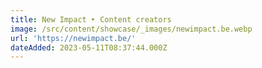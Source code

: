 ```yaml
---
title: New Impact ‣ Content creators
image: /src/content/showcase/_images/newimpact.be.webp
url: 'https://newimpact.be/'
dateAdded: 2023-05-11T08:37:44.000Z
---
```


